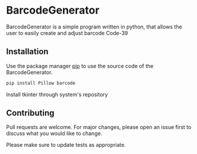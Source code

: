 # BarcodeGenerator

BarcodeGenerator is a simple program written in python, that allows the user to easily create and adjust barcode Code-39

## Installation

Use the package manager [pip](https://pip.pypa.io/en/stable/) to use the source code of the BarcodeGenerator.

```bash
pip install Pillow barcode 
```
Install tkinter through system's repository


## Contributing
Pull requests are welcome. For major changes, please open an issue first to discuss what you would like to change.

Please make sure to update tests as appropriate.
